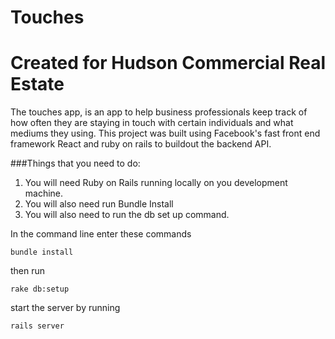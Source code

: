 # Touches
Created for Hudson Commercial Real Estate 
==============

The touches app, is an app to help business professionals keep track of how often they are staying in touch with certain individuals and what mediums they using. This project was built using Facebook's fast front end framework React and ruby on rails to buildout the backend API.

###Things that you need to do:
1. You will need Ruby on Rails  running locally on you development machine.
2. You will also need run Bundle Install
3. You will also need to run the db set up command.

In the command line enter these commands

```
bundle install

```
then run 

```
rake db:setup

```
start the server by running 

```
rails server

```
